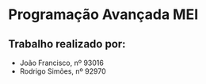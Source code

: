 # Programação Avançada MEI

## Trabalho realizado por:
- João Francisco, nº 93016
- Rodrigo Simões, nº 92970
